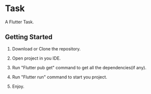 # Task

A Flutter Task.

## Getting Started

1. Download or Clone the repository.

2. Open project in you IDE.

3. Run "Flutter pub get" command to get all the dependencies(if any).

4. Run "Flutter run" command to start you project. 

5. Enjoy.
